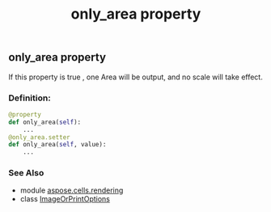 ﻿---
title: only_area property
second_title: Aspose.Cells for Python via .NET API References
description: 
type: docs
weight: 190
url: /aspose.cells.rendering/imageorprintoptions/only_area/
is_root: false
---

## only_area property


If this property is true , one Area will be output, and no scale will take effect.
### Definition:
```python
@property
def only_area(self):
    ...
@only_area.setter
def only_area(self, value):
    ...
```

### See Also
* module [aspose.cells.rendering](../../)
* class [ImageOrPrintOptions](/cells/python-net/aspose.cells.rendering/imageorprintoptions)
